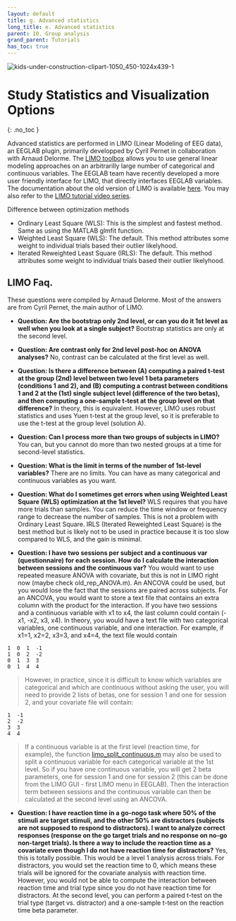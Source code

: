```yaml
---
layout: default
title: g. Advanced statistics
long_title: e. Advanced statistics
parent: 10. Group analysis
grand_parent: Tutorials 
has_toc: true
---
```


![kids-under-construction-clipart-1050_450-1024x439-1](https://user-images.githubusercontent.com/1872705/190218156-204dee28-4774-4fa6-831b-174d60c93ac5.png)

Study Statistics and Visualization Options
============================================
{: .no_toc }

Advanced statistics are performed in LIMO (Linear Modeling of EEG data), an EEGLAB plugin, primarily developped by Cyril Pernet in collaboration with Arnaud Delorme. 
The [LIMO toolbox](https://limo-eeg-toolbox.github.io/limo_meeg/) allows you to use general linear modeling approaches on an arbitrarilly large 
number of categorical and continuous variables. The EEGLAB team have recently developed a more user friendly interface for LIMO, that directly interfaces EEGLAB variables.
The documentation about the old version of LIMO is available [here](https://github.com/LIMO-EEG-Toolbox/limo_meeg/wiki). You may also refer to the
[LIMO tutorial video series](https://www.youtube.com/embed/videoseries?list=PLXc9qfVbMMN2Vrzte9ul3nrrG8AgB5OkU).

Difference between optimization methods 
- Ordinary Least Square (WLS): This is the simplest and fastest method. Same as using the MATLAB glmfit function.
- Weighted Least Square (WLS): The default. This method attributes some weight to individual trials based their outlier likelyhood.
- Iterated Reweighted Least Square (IRLS): The default. This method attributes some weight to individual trials based their outlier likelyhood.
 
LIMO Faq.
------
These questions were compiled by Arnaud Delorme. Most of the answers are from Cyril Pernet, the main author of LIMO.

* **Question: Are the bootstrap only 2nd level, or can you do it 1st level as well when you look at a single subject?** Bootstrap statistics are only at the second level.

* **Question: Are contrast only for 2nd level post-hoc on ANOVA analyses?** No, contrast can be calculated at the first level as well.

* **Question: Is there a difference between (A) computing a paired t-test at the group (2nd) level between two level 1 beta parameters (conditions 1 and 2), and (B) computing a contrast between conditions 1 and 2 at the (1st) single subject level (difference of the two betas), and then computing a one-sample t-test at the group level on that difference?** In theory, this is equivalent. However, LIMO uses robust statistics and uses Yuen t-test at the group level, so it is preferable to use the t-test at the group level (solution A).

* **Question: Can I process more than two groups of subjects in LIMO?** You can, but you cannot do more than two nested groups at a time for second-level statistics.

* **Question: What is the limit in terms of the number of 1st-level variables?** There are no limits. You can have as many categorical and continuous variables as you want. 

* **Question: What do I sometimes get errors when using Weighted Least Square (WLS) optimization at the 1st level?** WLS requires that you have more trials than samples. You can reduce the time window or frequency range to decrease the number of samples. This is not a problem with Ordinary Least Square. IRLS (Iterated Reweighted Least Square) is the best method but is likely not to be used in practice because it is too slow compared to WLS, and the gain is minimal.

* **Question: I have two sessions per subject and a continuous var (questionnaire) for each session. How do I calculate the interaction between sessions and the continuous var?** You would want to use repeated measure ANOVA with covariate, but this is not in LIMO right now (maybe check old_rep_ANOVA.m). An ANCOVA could be used, but you would lose the fact that the sessions are paired across subjects. For an ANCOVA, you would want to store a text file that contains an extra column with the product for the interaction. If you have two sessions and a continuous variable with x1 to x4, the last column could contain (-x1, -x2, x3, x4). In theory, you would have a text file with two categorical variables, one continuous variable, and one interaction. For example, if x1=1, x2=2, x3=3, and x4=4, the text file would contain
```
1  0  1  -1
1  0  2  -2
0  1  3  3
0  1  4  4
```
> However, in practice, since it is difficult to know which variables are categorical and which are continuous without asking the user, you will need to provide 2 lists of betas, one for session 1 and one for session 2, and your covariate file will contain:
```
1  -1
2  -2
3  3
4  4
```
> If a continuous variable is at the first level (reaction time, for example), the function [limo_split_continuous.m](https://github.com/LIMO-EEG-Toolbox/limo_tools/blob/master/limo_split_continuous.m) may also be used to split a continuous variable for each categorical variable at the 1st level. So if you have one continuous variable, you will get 2 beta parameters, one for session 1 and one for session 2 (this can be done from the LIMO GUI - first LIMO menu in EEGLAB). Then the interaction term between sessions and the continuous variable can then be calculated at the second level using an ANCOVA.

* **Question: I have reaction time in a go-nogo task where 50% of the stimuli are target stimuli, and the other 50% are distractors (subjects are not supposed to respond to distractors). I want to analyze correct responses (response on the go target trials and no response on no-go non-target trials). Is there a way to include the reaction time as a covariate even though I do not have reaction time for distractors?** Yes, this is totally possible. This would be a level 1 analysis across trials. For distractors, you would set the reaction time to 0, which means these trials will be ignored for the covariate analysis with reaction time. However, you would not be able to compute the interaction between reaction time and trial type since you do not have reaction time for distractors. At the second level, you can perform a paired t-test on the trial type (target vs. distractor) and a one-sample t-test on the reaction time beta parameter.
